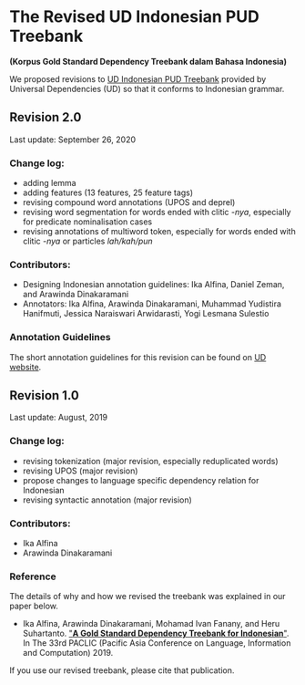 # The Revised UD Indonesian PUD Treebank
**(Korpus Gold Standard Dependency Treebank dalam Bahasa Indonesia)**

We proposed revisions to [UD Indonesian PUD Treebank](https://github.com/UniversalDependencies/UD_Indonesian-PUD) provided by Universal Dependencies (UD) so that it conforms to Indonesian grammar.

## Revision 2.0
Last update: September 26, 2020

### Change log:
* adding lemma
* adding features (13 features, 25 feature tags)
* revising compound word annotations (UPOS and deprel)
* revising word segmentation for words ended with clitic _-nya_, especially for predicate nominalisation cases
* revising annotations of multiword token, especially for words ended with clitic  _-nya_ or particles  _lah/kah/pun_

### Contributors: 
* Designing Indonesian annotation guidelines: Ika Alfina, Daniel Zeman, and Arawinda Dinakaramani
* Annotators: Ika Alfina, Arawinda Dinakaramani, Muhammad Yudistira Hanifmuti, Jessica Naraiswari Arwidarasti, Yogi Lesmana Sulestio

### Annotation Guidelines
The short annotation guidelines for this revision can be found on [UD website](https://universaldependencies.org/id/index.html).

## Revision 1.0
Last update: August, 2019

### Change log:
* revising tokenization (major revision, especially reduplicated words)
* revising UPOS (major revision)
* propose changes to language specific dependency relation for Indonesian
* revising syntactic annotation (major revision)

### Contributors: 
* Ika Alfina 
* Arawinda Dinakaramani

### Reference
The details of why and how we revised the treebank was explained in our paper below.

* Ika Alfina, Arawinda Dinakaramani, Mohamad Ivan Fanany, and Heru Suhartanto. ["**A Gold Standard Dependency Treebank for Indonesian**"](https://waseda.repo.nii.ac.jp/?action=repository_action_common_download&item_id=48059&item_no=1&attribute_id=101&file_no=1). In The 33rd PACLIC (Pacific Asia Conference on Language, Information and Computation) 2019. 

If you use our revised treebank, please cite that publication.
